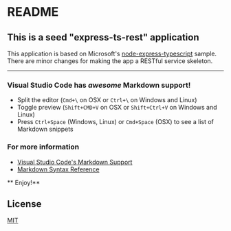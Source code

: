 # README
## This is a seed "express-ts-rest" application
This application is based on Microsoft's [node-express-typescript](https://github.com/Microsoft/vscode-samples/tree/master/node-express-typescript) sample. There are minor changes for making the app a RESTful service skeleton.

-------------------
### Visual Studio Code has *awesome* Markdown support!

* Split the editor (`Cmd+\` on OSX or `Ctrl+\` on Windows and Linux)
* Toggle preview (`Shift+CMD+V` on OSX or `Shift+Ctrl+V` on Windows and Linux)
* Press `Ctrl+Space` (Windows, Linux) or `Cmd+Space` (OSX) to see a list of Markdown snippets

### For more information
* [Visual Studio Code's Markdown Support](http://code.visualstudio.com/docs/languages/markdown)
* [Markdown Syntax Reference](http://daringfireball.net)

** Enjoy!**

## License

[MIT](LICENSE)